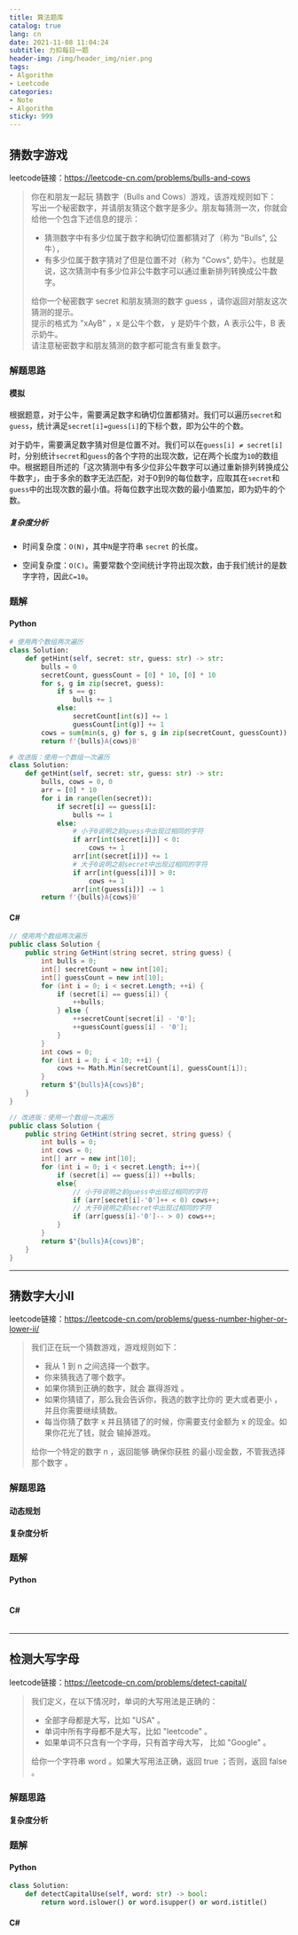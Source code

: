 ```yaml
---
title: 算法题库
catalog: true
lang: cn
date: 2021-11-08 11:04:24
subtitle: 力扣每日一题
header-img: /img/header_img/nier.png
tags:
- Algorithm
- Leetcode
categories:
- Note
- Algorithm
sticky: 999
---
```

## 猜数字游戏
leetcode链接：<https://leetcode-cn.com/problems/bulls-and-cows>

> 你在和朋友一起玩 猜数字（Bulls and Cows）游戏，该游戏规则如下：  
> 写出一个秘密数字，并请朋友猜这个数字是多少。朋友每猜测一次，你就会给他一个包含下述信息的提示：  
> + 猜测数字中有多少位属于数字和确切位置都猜对了（称为 "Bulls", 公牛），
> + 有多少位属于数字猜对了但是位置不对（称为 "Cows", 奶牛）。也就是说，这次猜测中有多少位非公牛数字可以通过重新排列转换成公牛数字。
>   
> 给你一个秘密数字 secret 和朋友猜测的数字 guess ，请你返回对朋友这次猜测的提示。  
> 提示的格式为 "xAyB" ，x 是公牛个数， y 是奶牛个数，A 表示公牛，B 表示奶牛。  
>  请注意秘密数字和朋友猜测的数字都可能含有重复数字。

### 解题思路
#### 模拟
根据题意，对于公牛，需要满足数字和确切位置都猜对。我们可以遍历` secret `和` guess `，统计满足` secret[i]=guess[i] `的下标个数，即为公牛的个数。

对于奶牛，需要满足数字猜对但是位置不对。我们可以在` guess[i] ≠ secret[i] `时，分别统计` secret `和` guess `的各个字符的出现次数，记在两个长度为` 10 `的数组中。根据题目所述的「这次猜测中有多少位非公牛数字可以通过重新排列转换成公牛数字」，由于多余的数字无法匹配，对于0到9的每位数字，应取其在` secret `和` guess `中的出现次数的最小值。将每位数字出现次数的最小值累加，即为奶牛的个数。

##### 复杂度分析
+ 时间复杂度：` O(N) `，其中` N `是字符串 ` secret ` 的长度。

+ 空间复杂度：` O(C) `。需要常数个空间统计字符出现次数，由于我们统计的是数字字符，因此` C=10 `。  

### 题解
#### Python
```python
# 使用两个数组两次遍历
class Solution:
    def getHint(self, secret: str, guess: str) -> str:
        bulls = 0
        secretCount, guessCount = [0] * 10, [0] * 10
        for s, g in zip(secret, guess):
            if s == g:
                bulls += 1
            else:
                secretCount[int(s)] += 1
                guessCount[int(g)] += 1
        cows = sum(min(s, g) for s, g in zip(secretCount, guessCount))
        return f'{bulls}A{cows}B'
```
```python
# 改进版：使用一个数组一次遍历
class Solution:
    def getHint(self, secret: str, guess: str) -> str:
        bulls, cows = 0, 0
        arr = [0] * 10
        for i in range(len(secret)):
            if secret[i] == guess[i]:
                bulls += 1
            else:
                # 小于0说明之前guess中出现过相同的字符
                if arr[int(secret[i])] < 0:
                    cows += 1
                arr[int(secret[i])] += 1
                # 大于0说明之前secret中出现过相同的字符
                if arr[int(guess[i])] > 0:
                    cows += 1
                arr[int(guess[i])] -= 1
        return f'{bulls}A{cows}B'
```
#### C#
```csharp
// 使用两个数组两次遍历
public class Solution {
    public string GetHint(string secret, string guess) {
        int bulls = 0;
        int[] secretCount = new int[10];
        int[] guessCount = new int[10];
        for (int i = 0; i < secret.Length; ++i) {
            if (secret[i] == guess[i]) {
                ++bulls;
            } else {
                ++secretCount[secret[i] - '0'];
                ++guessCount[guess[i] - '0'];
            }
        }
        int cows = 0;
        for (int i = 0; i < 10; ++i) {
            cows += Math.Min(secretCount[i], guessCount[i]);
        }
        return $"{bulls}A{cows}B";
    }
}
```
```csharp
// 改进版：使用一个数组一次遍历
public class Solution {
    public string GetHint(string secret, string guess) {
        int bulls = 0;
        int cows = 0;
        int[] arr = new int[10];
        for (int i = 0; i < secret.Length; i++){
            if (secret[i] == guess[i]) ++bulls;
            else{
                // 小于0说明之前guess中出现过相同的字符
                if (arr[secret[i]-'0']++ < 0) cows++;
                // 大于0说明之前secret中出现过相同的字符
                if (arr[guess[i]-'0']-- > 0) cows++;
            }
        }
        return $"{bulls}A{cows}B";
    }
}
```

-------------------------------------------------------------------

## 猜数字大小Ⅱ
leetcode链接：<https://leetcode-cn.com/problems/guess-number-higher-or-lower-ii/>

> 我们正在玩一个猜数游戏，游戏规则如下：
> + 我从 1 到 n 之间选择一个数字。
> + 你来猜我选了哪个数字。
> + 如果你猜到正确的数字，就会 赢得游戏 。
> + 如果你猜错了，那么我会告诉你，我选的数字比你的 更大或者更小 ，并且你需要继续猜数。
> + 每当你猜了数字 x 并且猜错了的时候，你需要支付金额为 x 的现金。如果你花光了钱，就会 输掉游戏。
> 
> 给你一个特定的数字 n ，返回能够 确保你获胜 的最小现金数，不管我选择那个数字 。


### 解题思路
#### 动态规划

#### 复杂度分析


### 题解
#### Python
```python

```
#### C#
```csharp

```

-------------------------------------------------------------------

## 检测大写字母
leetcode链接：<https://leetcode-cn.com/problems/detect-capital/>

> 我们定义，在以下情况时，单词的大写用法是正确的：
> + 全部字母都是大写，比如 "USA" 。
> + 单词中所有字母都不是大写，比如 "leetcode" 。
> + 如果单词不只含有一个字母，只有首字母大写， 比如 "Google" 。
> 
> 给你一个字符串 word 。如果大写用法正确，返回 true ；否则，返回 false 。


### 解题思路
#### 

#### 复杂度分析


### 题解
#### Python
```python
class Solution:
    def detectCapitalUse(self, word: str) -> bool:
        return word.islower() or word.isupper() or word.istitle()
```
#### C#
```csharp

```